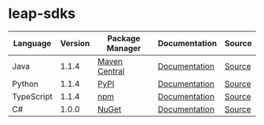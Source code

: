 # leap-sdks

|Language|Version|Package Manager|Documentation|Source|
|-|-|-|-|-|
|Java|1.1.4|[Maven Central](https://central.sonatype.com/artifact/com.konfigthis.leap/leap-java-sdk/1.1.4)|[Documentation](https://github.com/leap-ai/leap-sdks/tree/main/sdks/java/blob/main/README.md)|[Source](https://github.com/leap-ai/leap-sdks/tree/main/sdks/java)|
|Python|1.1.4|[PyPI](https://pypi.org/project/leap-python-sdk/1.1.4)|[Documentation](https://github.com/leap-ai/leap-sdks/tree/main/sdks/python/blob/main/README.md)|[Source](https://github.com/leap-ai/leap-sdks/tree/main/sdks/python)|
|TypeScript|1.1.4|[npm](https://www.npmjs.com/package/@leap-ai/sdk/v/1.1.4)|[Documentation](https://github.com/leap-ai/leap-sdks/tree/main/sdks/typescript/blob/main/README.md)|[Source](https://github.com/leap-ai/leap-sdks/tree/main/sdks/typescript)|
|C#|1.0.0|[NuGet](https://nuget.org/packages/Leap/1.0.0)|[Documentation](https://github.com/leap-ai/leap-sdks/tree/main/sdks/csharp/blob/main/README.md)|[Source](https://github.com/leap-ai/leap-sdks/tree/main/sdks/csharp)|